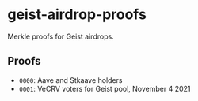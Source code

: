 # geist-airdrop-proofs

Merkle proofs for Geist airdrops.

## Proofs

* `0000`: Aave and Stkaave holders
* `0001`: VeCRV voters for Geist pool, November 4 2021
